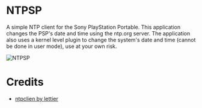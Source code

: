 # NTPSP
A simple NTP client for the Sony PlayStation Portable. This application changes the PSP's date and time using the ntp.org server. The application also uses a kernel level plugin to change the system's date and time (cannot be done in user mode), use at your own risk.

<p>
  <img src="https://i.imgur.com/rjIhyii.png" alt="NTPSP"/>
</p>

# Credits
- [ntpclien by lettier](https://github.com/lettier/ntpclient)
